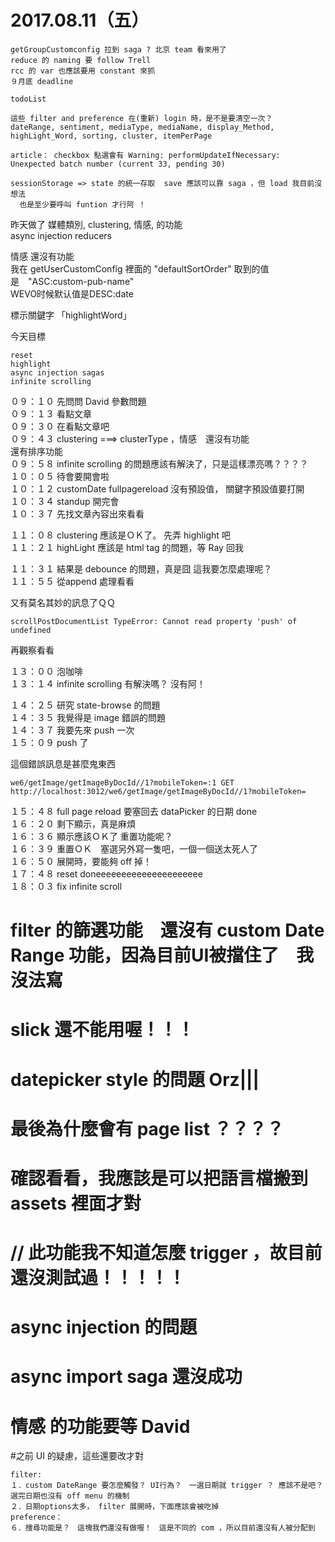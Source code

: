# 2017.08.11（五）

```
getGroupCustomconfig 拉到 saga ? 北京 team 看來用了
reduce 的 naming 要 follow Trell
rcc 的 var 也應該要用 constant 來抓
９月底 deadline 

todoList

這些 filter and preference 在(重新) login 時，是不是要清空一次？
dateRange, sentiment, mediaType, mediaName, display_Method, highLight_Word, sorting, cluster, itemPerPage

article： checkbox 點選會有 Warning: performUpdateIfNecessary: Unexpected batch number (current 33, pending 30)

sessionStorage => state 的統一存取  save 應該可以靠 saga ，但 load 我目前沒想法
  也是至少要呼叫 funtion 才行阿 ！

```

昨天做了 媒體類別, clustering, 情感, 的功能  
async injection reducers  

情感 還沒有功能  
我在 getUserCustomConfig 裡面的 "defaultSortOrder" 取到的值是　"ASC:custom-pub-name"  
WEVO时候默认值是DESC:date  

標示關鍵字 「highlightWord」  

今天目標  

```
reset
highlight
async injection sagas
infinite scrolling 
```

０９：１０ 先問問 David 參數問題  
０９：１３ 看點文章  
０９：３０ 在看點文章吧  
０９：４３ clustering ===>  clusterType  ，情感　還沒有功能  
          還有排序功能  
０９：５８ infinite scrolling 的問題應該有解決了，只是這樣漂亮嗎？？？？  
１０：０５ 待會要開會啦  
１０：１２ customDate fullpagereload 沒有預設值， 關鍵字預設值要打開  
１０：３４ standup 開完會  
１０：３７ 先找文章內容出來看看  

１１：０８ clustering 應該是ＯＫ了。 先弄 highlight 吧  
１１：２１ highLight 應該是 html tag 的問題，等 Ray 回我  

１１：３１ 結果是 debounce 的問題，真是囧 這我要怎麼處理呢？  
１１：５５ 從append 處理看看  

又有莫名其妙的訊息了ＱＱ  
```
scrollPostDocumentList TypeError: Cannot read property 'push' of undefined
```
再觀察看看  

１３：００ 泡咖啡  
１３：１４ infinite scrolling 有解決嗎？ 沒有阿！  

１４：２５ 研究 state-browse 的問題  
１４：３５ 我覺得是 image 錯誤的問題  
１４：３７ 我要先來 push 一次  
１５：０９ push 了  

這個錯誤訊息是甚麼鬼東西  
```
we6/getImage/getImageByDocId//1?mobileToken=:1 GET http://localhost:3012/we6/getImage/getImageByDocId//1?mobileToken= 
```

１５：４８ full page reload 要塞回去 dataPicker 的日期 done  
１６：２０ 剩下顯示，真是麻煩  
１６：３６ 顯示應該ＯＫ了  重置功能呢？  
１６：３９ 重置ＯＫ　塞選另外寫一隻吧，一個一個送太死人了  
１６：５０ 展開時，要能夠 off 掉！  
１７：４８ reset doneeeeeeeeeeeeeeeeeeeee  
１８：０３ fix infinite scroll  


# filter 的篩選功能　還沒有 custom Date Range 功能，因為目前UI被擋住了　我沒法寫
# slick 還不能用喔！！！
# datepicker style 的問題 Orz|||
# 最後為什麼會有 page list ？？？？
# 確認看看，我應該是可以把語言檔搬到 assets 裡面才對
# // 此功能我不知道怎麼 trigger ，故目前還沒測試過！！！！！
# async injection 的問題
# async import saga 還沒成功
# 情感 的功能要等 David

#之前 UI 的疑慮，這些還要改才對
```
filter:
１．custom DateRange 要怎麼觸發？ UI行為？　一選日期就 trigger ？ 應該不是吧？ 選完日期也沒有 off menu 的機制
２．日期options太多， filter 展開時，下面應該會被吃掉
preference：
６．搜尋功能是？　這塊我們還沒有做喔！　這是不同的 com ，所以目前還沒有人被分配到
```
